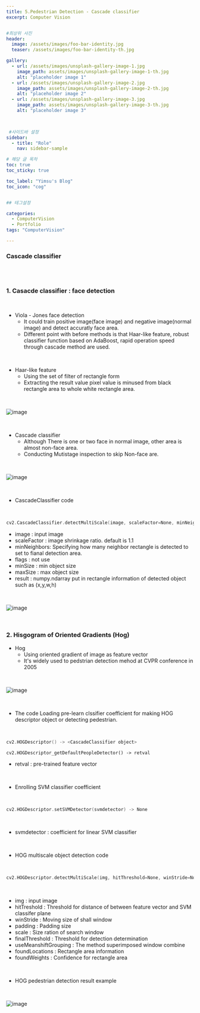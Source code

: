 ```yaml
---
title: 5.Pedestrian Detection - Cascade classifier
excerpt: Computer Vision


#최상위 사진
header:
  image: /assets/images/foo-bar-identity.jpg
  teaser: /assets/images/foo-bar-identity-th.jpg

gallery:
  - url: /assets/images/unsplash-gallery-image-1.jpg
    image_path: assets/images/unsplash-gallery-image-1-th.jpg
    alt: "placeholder image 1"
  - url: /assets/images/unsplash-gallery-image-2.jpg
    image_path: assets/images/unsplash-gallery-image-2-th.jpg
    alt: "placeholder image 2"
  - url: /assets/images/unsplash-gallery-image-3.jpg
    image_path: assets/images/unsplash-gallery-image-3-th.jpg
    alt: "placeholder image 3"
    


 #사이드바 설정 
sidebar:
  - title: "Role"
    nav: sidebar-sample

# 해당 글 목차
toc: true
toc_sticky: true

toc_label: "Yimsu's Blog"
toc_icon: "cog"


## 테그설정

categories:
  - ComputerVision
  - Portfolio
tags: "ComputerVision"

---
```



### Cascade classifier

<br/>
<br/>

### 1. Casacde classifier : face detection

<br/>

- Viola - Jones face detection 
    - It could train positive image(face image)  and negative image(normal image) and detect accuratly face area.
    - Different point with before methods is that Haar-like feature, robust classifier function based on AdaBoost, rapid operation speed through cascade method are used.

<br/>

- Haar-like feature
    - Using the set of filter of rectangle form
    - Extracting the result value pixel value is minused from black rectangle area to whole white rectangle area.


<br/>

![image](/assets/images/computervision/20200904_1.png)

<br/>

- Cascade classifier
    - Although There is one or two face in normal image, other area is almost non-face area.
    - Conducting Mutistage inspection to skip Non-face are.


<br/>

![image](/assets/images/computervision/20200904_2.png)

<br/>


- CascadeClassifier code

<br/>

``` c
cv2.CascadeClassifier.detectMultiScale(image, scaleFactor=None, minNeighbors=None, flags=None, minSize=None, maxSize=None) -> result
```

- image : input image
- scaleFactor : image shrinkage ratio. default is 1.1
- minNeighbors: Specifying how many neighbor rectangle is detected to set to fianal detection area.
- flags : not use
- minSize : min object size
- maxSize : max object size
- result : numpy.ndarray put in rectangle information of detected object such as (x,y,w,h)


<br/>

![image](/assets/images/computervision/20200904_3.png)

<br/>

### 2. Hisgogram of Oriented Gradients (Hog)

- Hog
    - Using oriented gradient of image as feature vector
    - It's widely used to pedstrian detection mehod at CVPR conference in 2005



<br/>

![image](/assets/images/computervision/20200904_4.png)

<br/>

- The code Loading pre-learn clssifier coefficient for making HOG descriptor object or detecting pedestrian.

<br/>

``` c
cv2.HOGDescriptor() -> <CascadeClassifier object>
```
```
cv2.HOGDescriptor_getDefaultPeopleDetector() -> retval
```

- retval : pre-trained feature vector

<br/>

- Enrolling SVM classifier coefficient

<br/>

``` c
cv2.HOGDescriptor.setSVMDetector(svmdetector) -> None
```
<br/>

- svmdetector : coefficient for linear SVM classifier 

<br/>

- HOG multiscale object detection code

<br/>

``` c
cv2.HOGDescriptor.detectMultiScale(img, hitThreshold=None, winStride=None, padding=None, scale=None, finalThreshold=None, useMeanshiftGrouping=None) -> foundLocations, foundWeights
```
<br/>

- img : input image
- hitTreshold : Threshold for distance of between feature vector and SVM classifer plane
- winStride : Moving size of shall window
- padding : Padding size
- scale : Size ration of search window
- finalThreshold : Threshold for detection determination
- useMeanshiftGrouping : The method superimposed window combine
- foundLocations : Rectangle area information
- foundWeights : Confidence for rectangle area

<br/>

- HOG pedestrian detection result example



<br/>

![image](/assets/images/computervision/20200904_5.png)

<br/>
